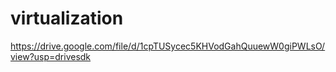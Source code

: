 # virtualization
https://drive.google.com/file/d/1cpTUSycec5KHVodGahQuuewW0giPWLsO/view?usp=drivesdk
